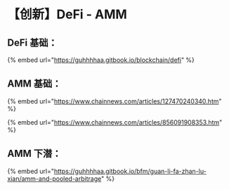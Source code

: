 # 【创新】DeFi - AMM

## DeFi 基础：

{% embed url="https://guhhhhaa.gitbook.io/blockchain/defi" %}

## AMM 基础：

{% embed url="https://www.chainnews.com/articles/127470240340.htm" %}

{% embed url="https://www.chainnews.com/articles/856091908353.htm" %}



## AMM 下潜：

{% embed url="https://guhhhhaa.gitbook.io/bfm/guan-li-fa-zhan-lu-xian/amm-and-pooled-arbitrage" %}
